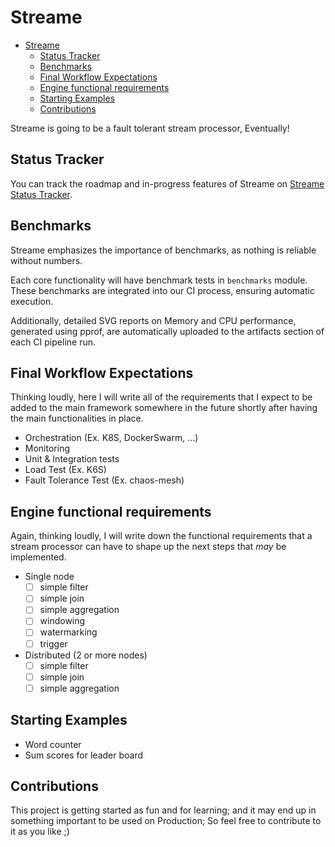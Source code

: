 # Streame

- [Streame](#streame)
  - [Status Tracker](#status-tracker)
  - [Benchmarks](#benchmarks)
  - [Final Workflow Expectations](#final-workflow-expectations)
  - [Engine functional requirements](#engine-functional-requirements)
  - [Starting Examples](#starting-examples)
  - [Contributions](#contributions)

Streame is going to be a fault tolerant stream processor, Eventually!

## Status Tracker
You can track the roadmap and in-progress features of Streame
on [Streame Status Tracker](https://github.com/users/farbodahm/projects/1).

## Benchmarks
Streame emphasizes the importance of benchmarks, as nothing is reliable
without numbers.

Each core functionality will have benchmark tests in `benchmarks` module.
These benchmarks are integrated into our CI process, ensuring automatic
execution.

Additionally, detailed SVG reports on Memory and CPU performance,
generated using pprof, are automatically uploaded to the artifacts
section of each CI pipeline run. 

## Final Workflow Expectations

Thinking loudly, here I will write all of the requirements that I
expect to be added to the main framework somewhere in the future
shortly after having the main functionalities in place.

- Orchestration (Ex. K8S, DockerSwarm, …)
- Monitoring
- Unit & Integration tests
- Load Test (Ex. K6S)
- Fault Tolerance Test (Ex. chaos-mesh)

## Engine functional requirements

Again, thinking loudly, I will write down the functional requirements
that a stream processor can have to shape up the next steps that *may* be implemented.

- Single node
    - [ ] simple filter
    - [ ] simple join
    - [ ] simple aggregation
    - [ ] windowing
    - [ ] watermarking
    - [ ] trigger
- Distributed (2 or more nodes)
    - [ ]  simple filter
    - [ ]  simple join
    - [ ]  simple aggregation
  
## Starting Examples

- Word counter
- Sum scores for leader board

## Contributions

This project is getting started as fun and for learning; and it may
end up in something important to be used on Production; So feel free
to contribute to it as you like ;)